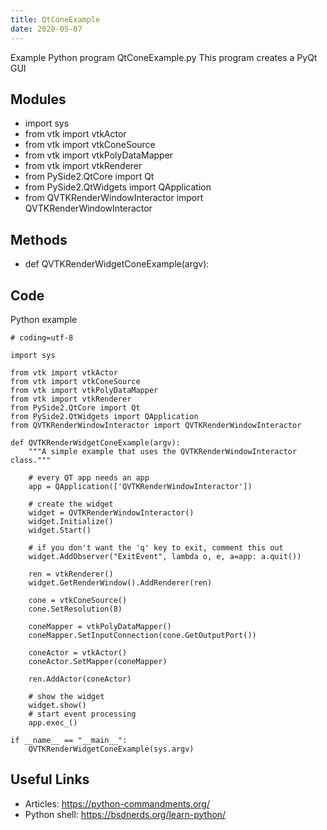 ```yaml
---
title: QtConeExample
date: 2020-05-07
---
```

Example Python program QtConeExample.py
This program creates a PyQt GUI

## Modules

* import sys
* from vtk import vtkActor
* from vtk import vtkConeSource
* from vtk import vtkPolyDataMapper
* from vtk import vtkRenderer
* from PySide2.QtCore import Qt
* from PySide2.QtWidgets import QApplication
* from QVTKRenderWindowInteractor import QVTKRenderWindowInteractor

## Methods

* def QVTKRenderWidgetConeExample(argv):

## Code

Python example

    # coding=utf-8
    
    import sys
    
    from vtk import vtkActor
    from vtk import vtkConeSource
    from vtk import vtkPolyDataMapper
    from vtk import vtkRenderer
    from PySide2.QtCore import Qt
    from PySide2.QtWidgets import QApplication
    from QVTKRenderWindowInteractor import QVTKRenderWindowInteractor
    
    def QVTKRenderWidgetConeExample(argv):
        """A simple example that uses the QVTKRenderWindowInteractor class."""
    
        # every QT app needs an app
        app = QApplication(['QVTKRenderWindowInteractor'])
    
        # create the widget
        widget = QVTKRenderWindowInteractor()
        widget.Initialize()
        widget.Start()
    
        # if you don't want the 'q' key to exit, comment this out
        widget.AddObserver("ExitEvent", lambda o, e, a=app: a.quit())
    
        ren = vtkRenderer()
        widget.GetRenderWindow().AddRenderer(ren)
    
        cone = vtkConeSource()
        cone.SetResolution(8)
    
        coneMapper = vtkPolyDataMapper()
        coneMapper.SetInputConnection(cone.GetOutputPort())
    
        coneActor = vtkActor()
        coneActor.SetMapper(coneMapper)
    
        ren.AddActor(coneActor)
    
        # show the widget
        widget.show()
        # start event processing
        app.exec_()
    
    if __name__ == "__main__":
        QVTKRenderWidgetConeExample(sys.argv)

## Useful Links

- Articles: https://python-commandments.org/
- Python shell: https://bsdnerds.org/learn-python/
